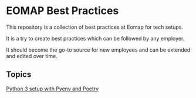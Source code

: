 # EOMAP Best Practices

This repository is a collection of best practices at Eomap for tech setups.

It is a try to create best practices which can be followed by any employer.

It should become the go-to source for new employees and can be extended and edited over time.


## Topics

[Python 3 setup with Pyenv and Poetry](python3/setup.md)
